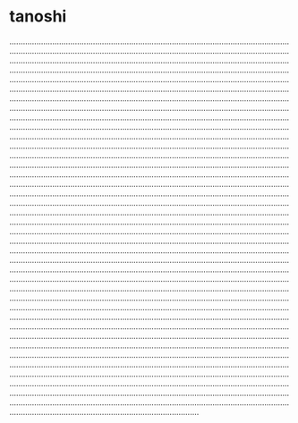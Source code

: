 # tanoshi

........................................................................................................................................................................................................................................................................................................................................................................................................................................................................................................................................................................................................................................................................................................................................................................................................................................................................................................................................................................................................................................................................................................................................................................................................................................................................................................................................................................................................................................................................................................................................................................................................................................................................................................................................................................................................................................................................................................................................................................................................................................................................................................................................................................................................................................................................................................................................................................................................................................................................................................................................................................................................................................................................................................................................................................................................................................................................................................................................................................................................................................................................................................................................................................................................................................................................................................................................................................................................................................................................................................................................................................................................................................................................................................................................................................................................................................................................................................................................................................................................................................................................................................................................................................................................................................................................................................................................................................................................................................................................................................................................................................................................................................................................................................................................................................................................................................................................................................................................................................................................................................................................................................................